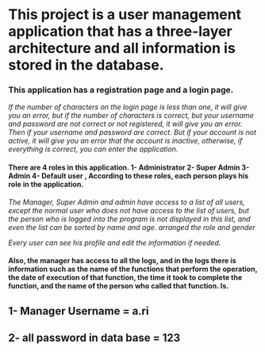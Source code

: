 # This project is a user management application that has a three-layer architecture and all information is stored in the database.

### This application has a registration page and a login page.

*If the number of characters on the login page is less than one, it will give you an error, but if the number of
characters is correct, but your username and password are not correct or not registered, it will give you an error. Then
if your username and password are correct. But if your account is not active, it will give you an error that the account
is inactive, otherwise, if everything is correct, you can enter the application.*

#### There are 4 roles in this application. 1- Administrator 2- Super Admin 3- Admin 4- Default user , According to these roles, each person plays his role in the application.

*The Manager, Super Admin and admin have access to a list of all users, except the normal user who does not have
access to the list of users, but the person who is logged into the program is not displayed in this list, and even the
list can be sorted by name and age. arranged the role and gender*

*Every user can see his profile and edit the information if needed.*

#### Also, the manager has access to all the logs, and in the logs there is information such as the name of the functions that perform the operation, the date of execution of that function, the time it took to complete the function, and the name of the person who called that function. Is.

## 1- Manager Username = a.ri
## 2- all password in data base = 123
